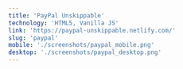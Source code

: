 ```yaml
---
title: 'PayPal Unskippable'
technology: 'HTML5, Vanilla JS'
link: 'https://paypal-unskippable.netlify.com/'
slug: 'paypal'
mobile: './screenshots/paypal_mobile.png'
desktop: './screenshots/paypal_desktop.png'
---
```

